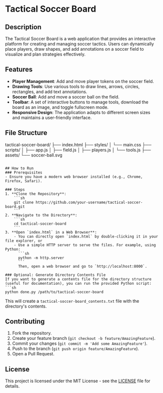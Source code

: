 
# Tactical Soccer Board

## Description
The Tactical Soccer Board is a web application that provides an interactive platform for creating and managing soccer tactics. Users can dynamically place players, draw shapes, and add annotations on a soccer field to visualize and plan strategies effectively.

## Features
- **Player Management**: Add and move player tokens on the soccer field.
- **Drawing Tools**: Use various tools to draw lines, arrows, circles, rectangles, and add text annotations.
- **Soccer Ball**: Add and move a soccer ball on the field.
- **Toolbar**: A set of interactive buttons to manage tools, download the board as an image, and toggle fullscreen mode.
- **Responsive Design**: The application adapts to different screen sizes and maintains a user-friendly interface.

## File Structure

tactical-soccer-board/
├── index.html
├── styles/
│   └── main.css
├── scripts/
│   ├── app.js
│   ├── field.js
│   ├── players.js
│   └── tools.js
├── assets/
   └── soccer-ball.svg

```

## How to Run
### Prerequisites
- Ensure you have a modern web browser installed (e.g., Chrome, Firefox, Safari).

### Steps
1. **Clone the Repository**:
    ```sh
    git clone https://github.com/your-username/tactical-soccer-board.git
    ```
2. **Navigate to the Directory**:
    ```sh
    cd tactical-soccer-board
    ```
3. **Open `index.html` in a Web Browser**:
    - You can directly open `index.html` by double-clicking it in your file explorer, or
    - Use a simple HTTP server to serve the files. For example, using Python:
      ```sh
      python -m http.server
      ```
      Then, open a web browser and go to `http://localhost:8000`.

### Optional: Generate Directory Contents File
If you want to generate a contents file for the directory structure (useful for documentation), you can run the provided Python script:
```sh
python done.py /path/to/tactical-soccer-board
```
This will create a `tactical-soccer-board_contents.txt` file with the directory's contents.

## Contributing
1. Fork the repository.
2. Create your feature branch (`git checkout -b feature/AmazingFeature`).
3. Commit your changes (`git commit -m 'Add some AmazingFeature'`).
4. Push to the branch (`git push origin feature/AmazingFeature`).
5. Open a Pull Request.

## License
This project is licensed under the MIT License - see the [LICENSE](LICENSE) file for details.

